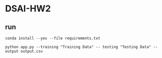 # DSAI-HW2


## run ##


```
conda install --yes --file requirements.txt
```



```
python app.py --training "Training Data" -- testing "Testing Data" --output output.csv
```




